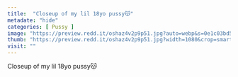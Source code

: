 ```yaml
---
title:  "Closeup of my lil 18yo pussy😽"
metadate: "hide"
categories: [ Pussy ]
image: "https://preview.redd.it/oshaz4v2p9p51.jpg?auto=webp&s=0e1c03bd5ac121bc0e4e334c3f7c5775f0d5633a"
thumb: "https://preview.redd.it/oshaz4v2p9p51.jpg?width=1080&crop=smart&auto=webp&s=1dfb9fd73620364197a6e2b51879c7a6770b31c7"
visit: ""
---
```

Closeup of my lil 18yo pussy😽
